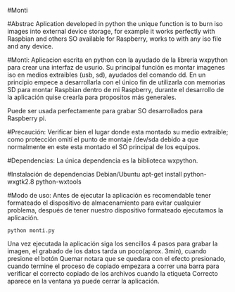 #Monti

#Abstrac
Aplication developed in python the unique function is to burn iso images into external device storage, for example it works perfectly with Raspbian and others SO available for Raspberry, works to with any iso file and any device.

#Monti: 
Aplicacion escrita en python con la ayudado de la libreria wxpython para crear una interfaz de usurio. 
Su principal función es montar imagenes iso en medios extraibles (usb, sd), ayudados del comando dd. 
En un principio empece a desarrollarla con el único fin de utilizarla con memorias SD para montar Raspbian dentro de mi Raspberry, durante el desarrollo de la aplicación quise crearla para propositos más generales.

Puede ser usada perfectamente para grabar SO desarrollados para Raspberry pi.

#Precaución:
Verificar bien el lugar donde esta montado su medio extraible; como protección omití el punto de montaje /dev/sda debido a que normalmente en este esta montado el SO principal de los equipos.

#Dependencias:
La única dependencia es la biblioteca wxpython.

#Instalación de dependencias Debian/Ubuntu
	apt-get install python-wxgtk2.8 python-wxtools

#Modo de uso:
Antes de ejecutar la aplicación es recomendable tener formateado el dispositivo de almacenamiento para evitar cualquier problema, después de tener nuestro dispositivo formateado ejecutamos la aplicación.

	python monti.py

Una vez ejecutada la aplicación siga los sencillos 4 pasos para grabar la imagen, el grabado de los datos tarda un poco(aprox. 3min), cuando presione el botón Quemar notara que se quedara con el efecto presionado, cuando termine el proceso de copiado empezara a correr una barra para verificar el correcto copiado de los archivos cuando la etiqueta Correcto aparece en la ventana ya puede cerrar la aplicación.
